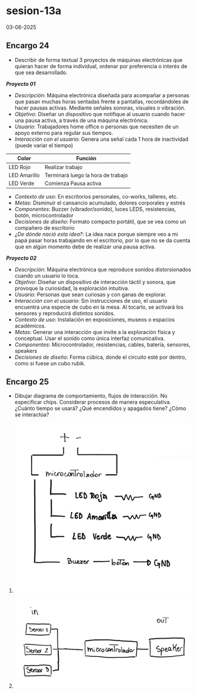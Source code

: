 # sesion-13a

03-06-2025

## Encargo 24
* Describir de forma textual 3 proyectos de máquinas electrónicas que quieran hacer de forma individual, ordenar por preferencia o interés de que sea desarrollado.

***Proyecto 01***

* _Descripción_: Máquina electrónica diseñada para acompañar a personas que pasan muchas horas sentadas frente a pantallas, recordándoles de hacer pausas activas. Mediante señales sonoras, visuales o vibración.
* _Objetivo_: Diseñar un dispositivo que notifique al usuario cuando hacer una pausa activa, a través de una máquina electrónica.
* _Usuario_: Trabajadores home office o personas que necesiten de un apoyo externo para regular sus tiempos.
* _Interacción con el usuario_: Genera una señal cada 1 hora de inactividad (puede variar el tiempo)

|Color|Función|
|---|---|
|LED Rojo|Realizar trabajo|
|LED Amarillo|Terminará luego la hora de trabajo|
|LED Verde|Comienza Pausa activa|

* _Contexto de uso_: En escritorios personales, co-works, talleres, etc.
* _Metas_: Disminuir el cansancio acumulado, dolores corporales y estrés
* _Componentes_: Buzzer (vibrador/sonido), luces LEDS, resistencias, botón, microcontrolador
* _Decisiones de diseño_: Formato compacto portátil, que se vea como un compañero de escritorio
* _¿De dónde nació esta idea?_: La idea nace porque siempre veo a mi papá pasar horas trabajando en el escritorio, por lo que no se da cuenta que en algún momento debe de realizar una pausa activa.

***Proyecto 02***
* _Descripción_: Máquina electrónica que reproduce sonidos distorsionados cuando un usuario lo toca.
* _Objetivo_: Diseñar un dispositivo de interacción táctil y sonora, que provoque la curiosidad, la exploración intuitiva.
* _Usuario_: Personas que sean curiosas y con ganas de explorar.
* _Interacción con el usuario_: Sin instrucciones de uso, el usuario encuentra una especie de cubo en la mesa. Al tocarlo, se activará los sensores y reproducirá distintos sonidos.
* _Contexto de uso_: Instalación en exposiciones, museos o espacios académicos.
* _Metas_: Generar una interacción que invite a la exploración física y conceptual. Usar el sonido como única interfaz comunicativa.
* _Componentes_: Microcontrolador, resistencias, cables, batería, sensores, speakers 
* _Decisiones de diseño_: Forma cúbica, donde el circuito esté por dentro, como si fuese un cubo rubik.


## Encargo 25
* Dibujar diagrama de comportamiento, flujos de interacción. No específicar chips. Considerar procesos de manera especulativa. ¿Cuánto tiempo se usará? ¿Qué encendidos y apagados tiene? ¿Cómo se interactúa?

1. ![diagrama-idea1](./archivos/diagrama-idea1.jpeg)

2. ![diagrama-idea2](./archivos/diagrama-idea2.jpeg)
